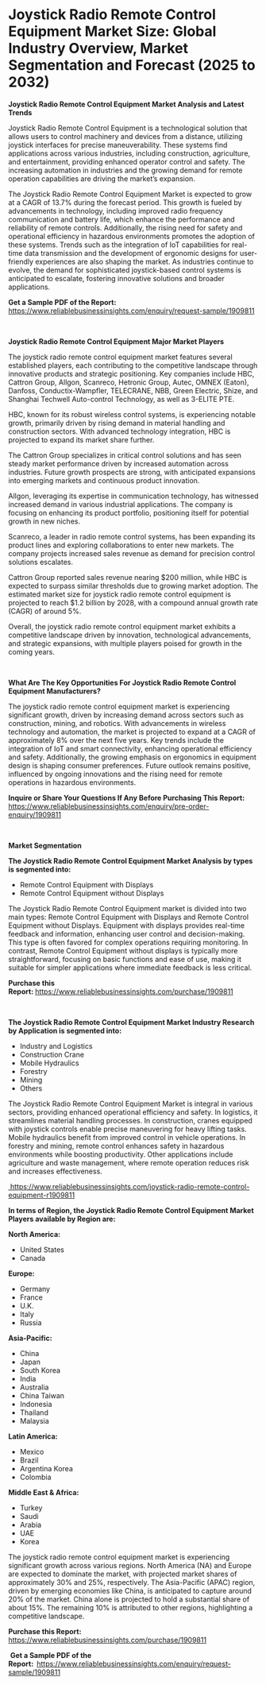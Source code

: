 <p><h1>Joystick Radio Remote Control Equipment Market Size: Global Industry Overview, Market Segmentation and Forecast (2025 to 2032)</h1></p><p><strong>Joystick Radio Remote Control Equipment Market Analysis and Latest Trends</strong></p>
<p><p>Joystick Radio Remote Control Equipment is a technological solution that allows users to control machinery and devices from a distance, utilizing joystick interfaces for precise maneuverability. These systems find applications across various industries, including construction, agriculture, and entertainment, providing enhanced operator control and safety. The increasing automation in industries and the growing demand for remote operation capabilities are driving the market’s expansion.</p><p>The Joystick Radio Remote Control Equipment Market is expected to grow at a CAGR of 13.7% during the forecast period. This growth is fueled by advancements in technology, including improved radio frequency communication and battery life, which enhance the performance and reliability of remote controls. Additionally, the rising need for safety and operational efficiency in hazardous environments promotes the adoption of these systems. Trends such as the integration of IoT capabilities for real-time data transmission and the development of ergonomic designs for user-friendly experiences are also shaping the market. As industries continue to evolve, the demand for sophisticated joystick-based control systems is anticipated to escalate, fostering innovative solutions and broader applications.</p></p>
<p><strong>Get a Sample PDF of the Report:&nbsp;</strong> <a href="https://www.reliablebusinessinsights.com/enquiry/request-sample/1909811?utm_campaign=1138&utm_medium=2&utm_source=Github&utm_content=ia&utm_term=12042025&utm_id=joystick-radio-remote-control-equipment">https://www.reliablebusinessinsights.com/enquiry/request-sample/1909811</a></p>
<p>&nbsp;</p>
<p><strong>Joystick Radio Remote Control Equipment Major Market Players</strong></p>
<p><p>The joystick radio remote control equipment market features several established players, each contributing to the competitive landscape through innovative products and strategic positioning. Key companies include HBC, Cattron Group, Allgon, Scanreco, Hetronic Group, Autec, OMNEX (Eaton), Danfoss, Conductix-Wampfler, TELECRANE, NBB, Green Electric, Shize, and Shanghai Techwell Auto-control Technology, as well as 3-ELITE PTE.</p><p>HBC, known for its robust wireless control systems, is experiencing notable growth, primarily driven by rising demand in material handling and construction sectors. With advanced technology integration, HBC is projected to expand its market share further.</p><p>The Cattron Group specializes in critical control solutions and has seen steady market performance driven by increased automation across industries. Future growth prospects are strong, with anticipated expansions into emerging markets and continuous product innovation.</p><p>Allgon, leveraging its expertise in communication technology, has witnessed increased demand in various industrial applications. The company is focusing on enhancing its product portfolio, positioning itself for potential growth in new niches.</p><p>Scanreco, a leader in radio remote control systems, has been expanding its product lines and exploring collaborations to enter new markets. The company projects increased sales revenue as demand for precision control solutions escalates.</p><p>Cattron Group reported sales revenue nearing $200 million, while HBC is expected to surpass similar thresholds due to growing market adoption. The estimated market size for joystick radio remote control equipment is projected to reach $1.2 billion by 2028, with a compound annual growth rate (CAGR) of around 5%.</p><p>Overall, the joystick radio remote control equipment market exhibits a competitive landscape driven by innovation, technological advancements, and strategic expansions, with multiple players poised for growth in the coming years.</p></p>
<p>&nbsp;</p>
<p><strong>What Are The Key Opportunities For Joystick Radio Remote Control Equipment Manufacturers?</strong></p>
<p><p>The joystick radio remote control equipment market is experiencing significant growth, driven by increasing demand across sectors such as construction, mining, and robotics. With advancements in wireless technology and automation, the market is projected to expand at a CAGR of approximately 8% over the next five years. Key trends include the integration of IoT and smart connectivity, enhancing operational efficiency and safety. Additionally, the growing emphasis on ergonomics in equipment design is shaping consumer preferences. Future outlook remains positive, influenced by ongoing innovations and the rising need for remote operations in hazardous environments.</p></p>
<p><strong>Inquire or Share Your Questions If Any Before Purchasing This Report:</strong> <a href="https://www.reliablebusinessinsights.com/enquiry/pre-order-enquiry/1909811?utm_campaign=1138&utm_medium=2&utm_source=Github&utm_content=ia&utm_term=12042025&utm_id=joystick-radio-remote-control-equipment">https://www.reliablebusinessinsights.com/enquiry/pre-order-enquiry/1909811</a></p>
<p>&nbsp;</p>
<p><strong>Market Segmentation</strong></p>
<p><strong>The Joystick Radio Remote Control Equipment Market Analysis by types is segmented into:</strong></p>
<p><ul><li>Remote Control Equipment with Displays</li><li>Remote Control Equipment without Displays</li></ul></p>
<p><p>The Joystick Radio Remote Control Equipment market is divided into two main types: Remote Control Equipment with Displays and Remote Control Equipment without Displays. Equipment with displays provides real-time feedback and information, enhancing user control and decision-making. This type is often favored for complex operations requiring monitoring. In contrast, Remote Control Equipment without displays is typically more straightforward, focusing on basic functions and ease of use, making it suitable for simpler applications where immediate feedback is less critical.</p></p>
<p><strong>Purchase this Report:&nbsp;</strong><a href="https://www.reliablebusinessinsights.com/purchase/1909811?utm_campaign=1138&utm_medium=2&utm_source=Github&utm_content=ia&utm_term=12042025&utm_id=joystick-radio-remote-control-equipment">https://www.reliablebusinessinsights.com/purchase/1909811</a></p>
<p>&nbsp;</p>
<p><strong>The Joystick Radio Remote Control Equipment Market Industry Research by Application is segmented into:</strong></p>
<p><ul><li>Industry and Logistics</li><li>Construction Crane</li><li>Mobile Hydraulics</li><li>Forestry</li><li>Mining</li><li>Others</li></ul></p>
<p><p>The Joystick Radio Remote Control Equipment Market is integral in various sectors, providing enhanced operational efficiency and safety. In logistics, it streamlines material handling processes. In construction, cranes equipped with joystick controls enable precise maneuvering for heavy lifting tasks. Mobile hydraulics benefit from improved control in vehicle operations. In forestry and mining, remote control enhances safety in hazardous environments while boosting productivity. Other applications include agriculture and waste management, where remote operation reduces risk and increases effectiveness.</p></p>
<p><a href="https://www.reliablebusinessinsights.com/joystick-radio-remote-control-equipment-r1909811?utm_campaign=1138&utm_medium=2&utm_source=Github&utm_content=ia&utm_term=12042025&utm_id=joystick-radio-remote-control-equipment">&nbsp;https://www.reliablebusinessinsights.com/joystick-radio-remote-control-equipment-r1909811</a></p>
<p><strong>In terms of Region, the Joystick Radio Remote Control Equipment Market Players available by Region are:</strong></p>
<p>
    <p> <strong> North America: </strong>
        <ul>
            <li>United States</li>
            <li>Canada</li>
        </ul>
        </p> 
    <p> <strong> Europe: </strong>
        <ul>
            <li>Germany</li>
            <li>France</li>
            <li>U.K.</li>
            <li>Italy</li>
            <li>Russia</li>
        </ul>
        </p> 
    <p> <strong> Asia-Pacific: </strong>
        <ul>
            <li>China</li>
            <li>Japan</li>
            <li>South Korea</li>
            <li>India</li>
            <li>Australia</li>
            <li>China Taiwan</li>
            <li>Indonesia</li>
            <li>Thailand</li>
            <li>Malaysia</li>
        </ul>
        </p> 
    <p> <strong> Latin America: </strong>
        <ul>
            <li>Mexico</li>
            <li>Brazil</li>
            <li>Argentina Korea</li>
            <li>Colombia</li>
        </ul>
        </p> 
    <p> <strong> Middle East & Africa: </strong>
        <ul>
            <li>Turkey</li>
            <li>Saudi</li>
            <li>Arabia</li>
            <li>UAE</li>
            <li>Korea</li>
        </ul>
    </p>
    </p>
<p><p>The joystick radio remote control equipment market is experiencing significant growth across various regions. North America (NA) and Europe are expected to dominate the market, with projected market shares of approximately 30% and 25%, respectively. The Asia-Pacific (APAC) region, driven by emerging economies like China, is anticipated to capture around 20% of the market. China alone is projected to hold a substantial share of about 15%. The remaining 10% is attributed to other regions, highlighting a competitive landscape.</p></p>
<p><strong>Purchase this Report: </strong><a href="https://www.reliablebusinessinsights.com/purchase/1909811?utm_campaign=1138&utm_medium=2&utm_source=Github&utm_content=ia&utm_term=12042025&utm_id=joystick-radio-remote-control-equipment">https://www.reliablebusinessinsights.com/purchase/1909811</a></p>
<p>&nbsp;<strong>Get a Sample PDF of the Report:&nbsp;&nbsp;</strong><a href="https://www.reliablebusinessinsights.com/enquiry/request-sample/1909811?utm_campaign=1138&utm_medium=2&utm_source=Github&utm_content=ia&utm_term=12042025&utm_id=joystick-radio-remote-control-equipment">https://www.reliablebusinessinsights.com/enquiry/request-sample/1909811</a></p>
<p><strong></strong></p>
<p><p></p><p></p><p></p></p>